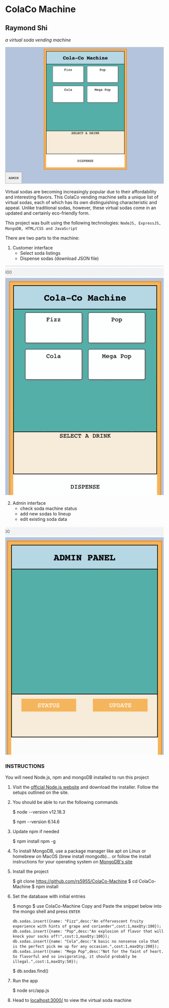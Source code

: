 # ColaCo Machine
## Raymond Shi

*a virtual soda vending machine*

![soda_machine](docs/img1.png)

Virtual sodas are becoming increasingly popular due to their affordability and interesting flavors. This ColaCo vending machine sells a unique list of virtual sodas, each of which has its own distinguishing characteristic and appeal. Unlike traditional sodas, however, these virtual sodas come in an updated and certainly eco-friendly form. 

This project was built using the following technologies: ``NodeJS, ExpressJS, MongoDB, HTML/CSS and JavaScript``

There are two parts to the machine:
1. Customer interface
    - Select soda listings
    - Dispense sodas (download JSON file)
    
![customer_interface](docs/userInterface.gif)

2. Admin interface
    - check soda machine status
    - add new sodas to lineup
    - edit existing soda data
    
![admin_interface](docs/adminInterface.gif)

### INSTRUCTIONS

You will need Node.js, npm and mongoDB installed to run this project
1. Visit the [official Node.js website](https://nodejs.org/) and download the installer. Follow the setups outlined on the site.
2. You should be able to run the following commands

    $ node --version
    v12.18.3

    $ npm --version
    6.14.6
3. Update npm if needed

    $ npm install npm -g

4. To install MongoDB, use a package manager like apt on Linux or homebrew on MacOS (brew install mongodb)… or follow the install instructions for your operating system on [MongoDB's site](https://www.mongodb.com/)

5. Install the project

    $ git clone https://github.com/rs5955/ColaCo-Machine
    $ cd ColaCo-Machine
    $ npm install

6. Set the database with initial entries

    $ mongo
    $ use ColaCo-Machine
    Copy and Paste the snippet below into the mongo shell and press ``ENTER``
    ```
    db.sodas.insert({name: "Fizz",desc:"An effervescent fruity experience with hints of grape and coriander",cost:1,maxQty:100});
    db.sodas.insert({name: "Pop",desc:"An explosion of flavor that will knock your socks off!",cost:1,maxQty:100});
    db.sodas.insert({name: "Cola",desc:"A basic no nonsense cola that is the perfect pick me up for any occasion.",cost:1,maxQty:200});
    db.sodas.insert({name: "Mega Pop",desc:"Not for the faint of heart.  So flavorful and so invigorating, it should probably be illegal.",cost:1,maxQty:50});
    ```
    $ db.sodas.find()
    
7. Run the app

    $ node src/app.js

8. Head to [localhost:3000/](http://localhost:3000/) to view the virtual soda machine
